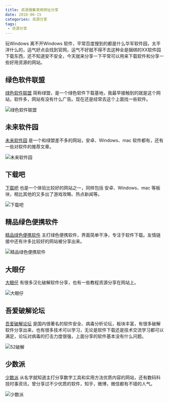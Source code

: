 ```yaml
---
title: 资源搜集常用网址分享
date: 2018-06-15
categories: 资源分享
tags: 
 - 资源分享
---
```


玩Windows 离不开Windows 软件，平常百度搜到的都是什么华军软件园，太平洋什么的，运气好点会找到官网，运气不好就不得不去这种全是捆绑的XX软件园下载东西，还不知道安不安全，今天就来分享一下平常可以用来下载软件和分享一些好用资源的网站。

<!-- more -->

## 绿色软件联盟

[绿色软件联盟](http://www.xdowns.com/) 简称绿盟，是一个绿色软件下载基地，我最早接触到的就是这个网站，软件多，网站有没有什么广告。现在还是经常去这个上面找一些软件。

![绿色软件联盟](https://blog-1253491707.piccd.myqcloud.com/images/%E7%BB%BF%E7%9B%9F.png/style)

## 未来软件园

[未来软件园](http://www.orsoon.com/) 是一个和绿盟差不多的网站，安卓、Windows、mac 软件都有，还有一些对软件的推荐文章。

![未来软件园](https://blog-1253491707.piccd.myqcloud.com/images/%E6%9C%AA%E6%9D%A5%E8%BD%AF%E4%BB%B6%E5%9B%AD.png/style)

## 下载吧

[下载吧](http://www.xiazaiba.com/) 也是一个体验比较好的网站之一，同样包括 安卓、Windows、mac 等板块，相比其他的又多出了游戏攻略、热点新闻等。

![下载吧](https://blog-1253491707.piccd.myqcloud.com/images/%E4%B8%8B%E8%BD%BD%E5%90%A7.png/style)

## 精品绿色便携软件

[精品绿色便携软件](https://www.portablesoft.org/) 主打绿色便携软件，界面简单干净，专注于软件下载。友情链接中还有许多比较好的网站被分享出来。

![精品绿色便携软件](https://blog-1253491707.piccd.myqcloud.com/images/%E7%B2%BE%E5%93%81%E7%BB%BF%E8%89%B2%E4%BE%BF%E6%90%BA%E8%BD%AF%E4%BB%B6.png/style)

## 大眼仔

[大眼仔](http://www.dayanzai.me/) 有很多汉化破解软件分享，也有一些教程资源分享在网站上。

![大眼仔](https://blog-1253491707.piccd.myqcloud.com/images/%E5%A4%A7%E7%9C%BC%E4%BB%94.png/style)

## 吾爱破解论坛

[吾爱破解论坛](https://www.52pojie.cn/) 是国内很著名的软件安全、病毒分析论坛，板块丰富，有很多破解软件分享出来，也有很多技术可以学习，无论是软件下载还是技术交流学习都可以满足，论坛对病毒的打击力度很强，上面分享的软件基本没有什么问题。

![52破解](https://blog-1253491707.piccd.myqcloud.com/images/52%E7%A0%B4%E8%A7%A3.png/style)

## 少数派

[少数派](https://sspai.com/) 从名字就知道主打分享数字工具和实用方法优质内容的网站，还有数码科技时事资讯，曾分享过不少优质的软件，知乎，微博，微信都有不错的人气。

![少数派](https://blog-1253491707.piccd.myqcloud.com/images/%E5%B0%91%E6%95%B0%E6%B4%BE.png/style)